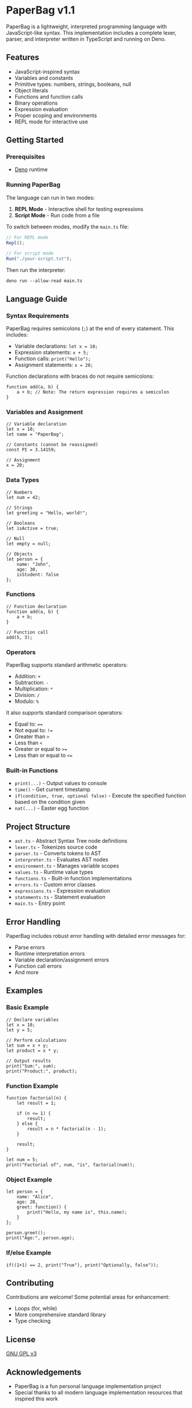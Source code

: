 # PaperBag v1.1

PaperBag is a lightweight, interpreted programming language with JavaScript-like syntax. This implementation includes a complete lexer, parser, and interpreter written in TypeScript and running on Deno.

## Features

- JavaScript-inspired syntax
- Variables and constants
- Primitive types: numbers, strings, booleans, null
- Object literals
- Functions and function calls
- Binary operations
- Expression evaluation
- Proper scoping and environments
- REPL mode for interactive use

## Getting Started

### Prerequisites

- [Deno](https://deno.land/) runtime

### Running PaperBag

The language can run in two modes:

1. **REPL Mode** - Interactive shell for testing expressions
2. **Script Mode** - Run code from a file

To switch between modes, modify the `main.ts` file:

```typescript
// For REPL mode
Repl();

// For script mode
Run("./your-script.txt");
```

Then run the interpreter:

```
deno run --allow-read main.ts
```

## Language Guide

### Syntax Requirements

PaperBag requires semicolons (`;`) at the end of every statement. This includes:

- Variable declarations: `let x = 10;`
- Expression statements: `x + 5;`
- Function calls: `print("Hello");`
- Assignment statements: `x = 20;`

Function declarations with braces do not require semicolons:
```
function add(a, b) {
    a + b; // Note: The return expression requires a semicolon
}
```

### Variables and Assignment

```
// Variable declaration
let x = 10;
let name = "PaperBag";

// Constants (cannot be reassigned)
const PI = 3.14159;

// Assignment
x = 20;
```

### Data Types

```
// Numbers
let num = 42;

// Strings
let greeting = "Hello, world!";

// Booleans
let isActive = true;

// Null
let empty = null;

// Objects
let person = {
    name: "John",
    age: 30,
    isStudent: false
};
```

### Functions

```
// Function declaration
function add(a, b) {
    a + b;
}

// Function call
add(5, 3);
```

### Operators

PaperBag supports standard arithmetic operators:

- Addition: `+`
- Subtraction: `-`
- Multiplication: `*`
- Division: `/`
- Modulo: `%`

It also supports standard comparison operators:

- Equal to: `==`
- Not equal to: `!=`
- Greater than `>`
- Less than `<`
- Greater or equal to `>=`
- Less than or equal to `<=`

### Built-in Functions

- `print(...)` - Output values to console
- `time()` - Get current timestamp
- `if(condition, true, optional false)`  - Execute the specified function based on the condition given
- `nat(...)` - Easter egg function

## Project Structure

- `ast.ts` - Abstract Syntax Tree node definitions
- `lexer.ts` - Tokenizes source code
- `parser.ts` - Converts tokens to AST
- `interpreter.ts` - Evaluates AST nodes
- `environment.ts` - Manages variable scopes
- `values.ts` - Runtime value types
- `functions.ts` - Built-in function implementations
- `errors.ts` - Custom error classes
- `expressions.ts` - Expression evaluation
- `statements.ts` - Statement evaluation
- `main.ts` - Entry point

## Error Handling

PaperBag includes robust error handling with detailed error messages for:

- Parse errors
- Runtime interpretation errors
- Variable declaration/assignment errors
- Function call errors
- And more

## Examples

### Basic Example

```
// Declare variables
let x = 10;
let y = 5;

// Perform calculations
let sum = x + y;
let product = x * y;

// Output results
print("Sum:", sum);
print("Product:", product);
```

### Function Example

```
function factorial(n) {
    let result = 1;
    
    if (n <= 1) {
        result;
    } else {
        result = n * factorial(n - 1);
    }
    
    result;
}

let num = 5;
print("Factorial of", num, "is", factorial(num));
```

### Object Example

```
let person = {
    name: "Alice",
    age: 28,
    greet: function() {
        print("Hello, my name is", this.name);
    }
};

person.greet();
print("Age:", person.age);
```

### If/else Example
```
if((1+1) == 2, print("True"), print("Optionally, false"));
```

## Contributing

Contributions are welcome! Some potential areas for enhancement:

- Loops (for, while)
- More comprehensive standard library
- Type checking

## License

[GNU GPL v3](LICENSE)

## Acknowledgements

- PaperBag is a fun personal language implementation project
- Special thanks to all modern language implementation resources that inspired this work
